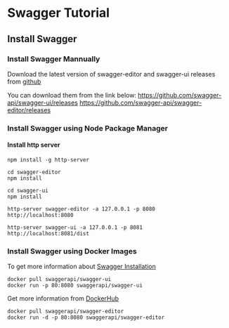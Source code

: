 # Swagger Tutorial

## Install Swagger

### Install Swagger Mannually

Download the latest version of swagger-editor and swagger-ui releases from [github](https://github.com/swagger-api)

You can download them from the link below:
https://github.com/swagger-api/swagger-ui/releases
https://github.com/swagger-api/swagger-editor/releases

### Install Swagger using Node Package Manager

#### Install http server
```
npm install -g http-server
```

```
cd swagger-editor
npm install 
```

```
cd swagger-ui
npm install 
```

```
http-server swagger-editor -a 127.0.0.1 -p 8080
http://localhost:8080
```
```
http-server swagger-ui -a 127.0.0.1 -p 8081
http://localhost:8081/dist
```

### Install Swagger using Docker Images
To get more information about [Swagger Installation](https://swagger.io/docs/open-source-tools/swagger-ui/usage/installation/)
```
docker pull swaggerapi/swagger-ui
docker run -p 80:8080 swaggerapi/swagger-ui
```

Get more information from [DockerHub](https://hub.docker.com/r/swaggerapi/swagger-ui)
```
docker pull swaggerapi/swagger-editor
docker run -d -p 80:8080 swaggerapi/swagger-editor
```
